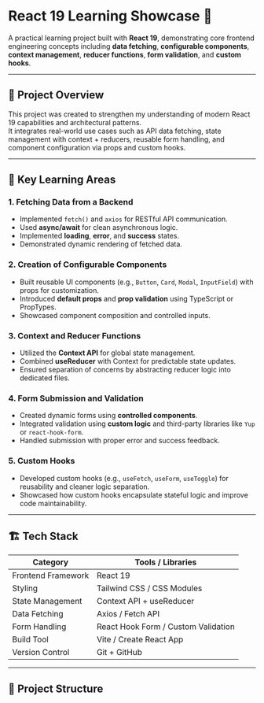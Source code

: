# React 19 Learning Showcase 🚀

A practical learning project built with **React 19**, demonstrating core frontend engineering concepts including **data fetching**, **configurable components**, **context management**, **reducer functions**, **form validation**, and **custom hooks**.

---

## 🎯 Project Overview

This project was created to strengthen my understanding of modern React 19 capabilities and architectural patterns.  
It integrates real-world use cases such as API data fetching, state management with context + reducers, reusable form handling, and component configuration via props and custom hooks.

---

## 🧩 Key Learning Areas

### 1. Fetching Data from a Backend
- Implemented `fetch()` and `axios` for RESTful API communication.  
- Used **async/await** for clean asynchronous logic.  
- Implemented **loading**, **error**, and **success** states.  
- Demonstrated dynamic rendering of fetched data.

### 2. Creation of Configurable Components
- Built reusable UI components (e.g., `Button`, `Card`, `Modal`, `InputField`) with props for customization.  
- Introduced **default props** and **prop validation** using TypeScript or PropTypes.  
- Showcased component composition and controlled inputs.

### 3. Context and Reducer Functions
- Utilized the **Context API** for global state management.  
- Combined **useReducer** with Context for predictable state updates.  
- Ensured separation of concerns by abstracting reducer logic into dedicated files.

### 4. Form Submission and Validation
- Created dynamic forms using **controlled components**.  
- Integrated validation using **custom logic** and third-party libraries like `Yup` or `react-hook-form`.  
- Handled submission with proper error and success feedback.

### 5. Custom Hooks
- Developed custom hooks (e.g., `useFetch`, `useForm`, `useToggle`) for reusability and cleaner logic separation.  
- Showcased how custom hooks encapsulate stateful logic and improve code maintainability.

---

## 🏗️ Tech Stack

| Category | Tools / Libraries |
|-----------|------------------|
| Frontend Framework | React 19 |
| Styling | Tailwind CSS / CSS Modules |
| State Management | Context API + useReducer |
| Data Fetching | Axios / Fetch API |
| Form Handling | React Hook Form / Custom Validation |
| Build Tool | Vite / Create React App |
| Version Control | Git + GitHub |

---

## 📂 Project Structure

